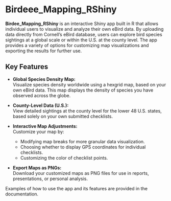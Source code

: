 # Birdeee_Mapping_RShiny

**Birdee_Mapping_RShiny** is an interactive Shiny app built in R that allows individual users to visualize and analyze their own eBird data. By uploading data directly from Cornell’s eBird database, users can explore bird species sightings at a global scale or within the U.S. at the county level. The app provides a variety of options for customizing map visualizations and exporting the results for further use.

## Key Features

- **Global Species Density Map:**  
  Visualize species density worldwide using a hexgrid map, based on your own eBird data. This map displays the density of species you have observed across the globe.

- **County-Level Data (U.S.):**  
  View detailed sightings at the county level for the lower 48 U.S. states, based solely on your own submitted checklists.

- **Interactive Map Adjustments:**  
  Customize your map by:
  - Modifying map breaks for more granular data visualization.
  - Choosing whether to display GPS coordinates for individual checklists.
  - Customizing the color of checklist points.

- **Export Maps as PNGs:**  
  Download your customized maps as PNG files for use in reports, presentations, or personal analysis.

Examples of how to use the app and its features are provided in the documentation.


